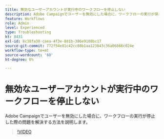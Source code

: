 ```yaml
---
title: 無効なユーザーアカウントが実行中のワークフローを停止しない
description: Adobe Campaignでユーザーを無効にした場合に、ワークフローの実行が停止した際の問題を解決する方法を説明します。
feature: Workflows
role: Admin
level: Experienced
type: Troubleshooting
kt: 8431
exl-id: 8c38fa38-caea-4f3e-881b-386e9100bc17
source-git-commit: 772f54e81c42cc88b1aa123843c36a06866c024e
workflow-type: tm+mt
source-wordcount: '60'
ht-degree: 0%

---
```


# 無効なユーザーアカウントが実行中のワークフローを停止しない

Adobe Campaignでユーザーを無効にした場合に、ワークフローの実行が停止した際の問題を解決する方法を説明します。


>[!VIDEO](https://video.tv.adobe.com/v/335988?quality=12)
